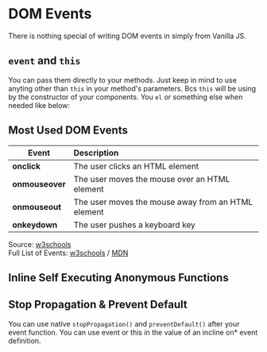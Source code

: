 # DOM Events

There is nothing special of writing DOM events in simply from Vanilla JS.

<repl-component id="djygyzm2tvkhfkp" download="true"></repl-component>

## `event` and `this`
You can pass them directly to your methods. Just keep in mind to use anyting other than `this` in your method's parameters. Bcs `this` will be using by the constructor of your components. You `el` or something else when needed like below:

<repl-component id="1y6zj50s9suk23f" download="true"></repl-component>


## Most Used DOM Events

| Event   |      Description      |
|----------|:-------------|
| **onclick** |  The user clicks an HTML element |
| **onmouseover** |    The user moves the mouse over an HTML element   |
| **onmouseout** | The user moves the mouse away from an HTML element |
| **onkeydown** | The user pushes a keyboard key |

Source: [w3schools](https://www.w3schools.com/js/js_events.asp)<br>
Full List of Events: [w3schools](https://www.w3schools.com/js/js_events.asp) / [MDN](https://developer.mozilla.org/en-US/docs/Web/Events)

## Inline Self Executing Anonymous Functions
<repl-component id="ab5dj9lvdajdkfe" donwload="true"></repl-component>

## Stop Propagation & Prevent Default

You can use native `stopPropagation()` and `preventDefault()` after your event function. You can use event or this in the value of an incline on* event definition.

<repl-component id="7hi32zis90kg7g9" donwload="true"></repl-component>
